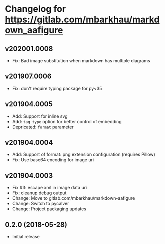 # Changelog for https://gitlab.com/mbarkhau/markdown_aafigure

## v202001.0008

 - Fix: Bad image substitution when markdown has multiple diagrams


## v201907.0006

 - Fix: don't require typing package for py<35


## v201904.0005

 - Add: Support for inline svg
 - Add: `tag_type` option for better control of embedding
 - Depricated: `format` parameter


## v201904.0004

 - Add: Support of format: png extension configuration (requires Pillow)
 - Fix: Use base64 encoding for image uri


## v201904.0003

 - Fix #3: escape xml in image data uri
 - Fix: cleanup debug output
 - Change: Move to gitlab.com/mbarkhau/markdown-aafigure
 - Change: Switch to pycalver
 - Change: Project packaging updates


## 0.2.0 (2018-05-28)

 - Initial release
